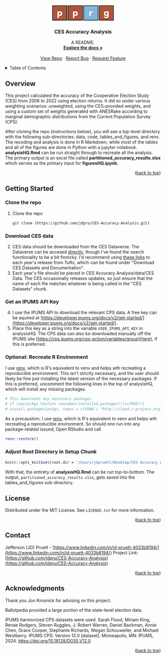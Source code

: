 <!-- Improved compatibility of back to top link: See: https://github.com/othneildrew/Best-README-Template/pull/73 -->
<a id="readme-top"></a>
<!--
-->



<!-- PROJECT SHIELDS -->
<!--
*** I'm using markdown "reference style" links for readability.
*** Reference links are enclosed in brackets [ ] instead of parentheses ( ).
*** See the bottom of this document for the declaration of the reference variables
*** for contributors-url, forks-url, etc. This is an optional, concise syntax you may use.
*** https://www.markdownguide.org/basic-syntax/#reference-style-links
-->

<!-- PROJECT LOGO -->
<br />
<div align="center">
  <a href="https://github.com/jdpru/CES-Accuracy-Analysis">
    <img src="PPRG Logo.png" alt="PPRG Logo">
  </a>

  <h3 align="center">CES Accuracy Analysis</h3>

  <p align="center">
    A README.
    <br />
    <a href="https://github.com/jdpru/CES-Accuracy-Analysis#readme"><strong>Explore the docs »</strong></a>
    <br /><br />
    <a href="https://github.com/jdpru/CES-Accuracy-Analysis">View Repo</a>
    &middot;
    <a href="https://github.com/jdpru/CES-Accuracy-Analysis/issues/new?labels=bug">Report Bug</a>
    &middot;
    <a href="https://github.com/jdpru/CES-Accuracy-Analysis/issues/new?labels=enhancement">Request Feature</a>
  </p>
</div>




<!-- TABLE OF CONTENTS -->
<details>
  <summary>Table of Contents</summary>
  <ol>
    <li><a href="#overview">Overview</a></li>
    <li>
      <a href="#getting-started">Getting Started</a>
      <ul>
        <li><a href="#clone-the-repo">Clone the repo</a></li>
        <li><a href="#download-ces-data">Download CES data</a></li>
        <li><a href="#get-an-ipums-api-key">Get an IPUMS API Key</a></li>
        <li><a href="#optional-recreate-r-environment">Optional: Recreate R Environment</a></li>
        <li><a href="#adjust-root-directory-in-setup-chunk">Adjust Root Directory in Setup Chunk</a></li>
      </ul>
    </li>
    <li><a href="#license">License</a></li>
    <li><a href="#contact">Contact</a></li>
    <li><a href="#acknowledgments">Acknowledgments</a></li>
  </ol>
</details>




<!-- OVERVIEW -->
## Overview

This project calculated the accuracy of the Cooperative Election Study (CES) from 2006 to 2022 using election returns. It did so under various weighting scenarios: unweighted, using the CES-provided weights, and using a custom set of weights generated with ANESRake according to marginal demographic distributions from the Current Population Survey (CPS). 

After cloning the repo (instructions below), you will see a top-level directory with the following sub-directories: data, code, tables_and_figures, and renv. The recoding and analysis is done in R Markdown, while most of the tables and all of the figures are done in Python with a jupyter notebook. **analysisHQ.Rmd** can be run straight through to recreate all the analysis. The primary output is an excel file called **partitioned_accuracy_results.xlsx** which serves as the primary input for **figuresHQ.ipynb**. 

<p align="right">(<a href="#readme-top">back to top</a>)</p>


<!-- GETTING STARTED -->
## Getting Started

### Clone the repo
1. Clone the repo
   ```sh
   git clone (https://github.com/jdpru/CES-Accuracy-Analysis.git)
   ```
### Download CES data
2. CES data should be downloaded from the CES Dataverse. The Dataverse can be accesed [directly](https://dataverse.harvard.edu/dataverse/cces), though I've found the search functionality to be a bit finnicky. I'd recommend using [these links](https://tischcollege.tufts.edu/research-faculty/research-centers/cooperative-election-study/data-downloads-and-tools-scholars) to each year's release from Tufts, which can be found under "Download CES Datasets and Documentation".
3. Each year's file should be placed in CES Accuracy Analysis/data/CES Data. The CES occasionally releases updates, so just ensure that the name of each file matches whatever is being called in the "CES Datasets" chunk.


### Get an IPUMS API Key
4. I use the IPUMS API to download the relevant CPS data. A free key can be aquired at [https://developer.ipums.org/docs/v2/get-started/](https://developer.ipums.org/docs/v2/get-started/).
5. Place this key as a string into the variable `USER_IPUMS_API_KEY` in analysisHQ. The CPS data can also be downloaded manually off the IPUMS site [https://cps.ipums.org/cps-action/variables/group](here), if this is preferred. 

### Optional: Recreate R Environment 
I use [renv](https://rstudio.github.io/renv/), which is R's equivalent to venv and helps wth recreating a reproducible environment. This isn't strictly necessary, and the user should likely be fine just installing the latest version of the necessary packages. If this is preferred, uncomment the following lines in the top of analysisHQ, which will install any missing packages. 
```sh
# This downloads any necessary packages
# if (any(pckgs %notin% rownames(installed.packages())==TRUE)){
# install.packages(pckgs, repos = c(CRAN = "http://cloud.r-project.org"))}
```

As a precaustion, I use [renv](https://rstudio.github.io/renv/), which is R's equivalent to venv and helps wth recreating a reproducible environment. So should one run into any package-related issued, Open RStudio and call
```sh
renv::restore()
```

### Adjust Root Directory in Setup Chunk
```sh
knitr::opts_knit$set(root.dir = '/Users/jdpruett/Desktop/CES Accuracy Analysis')
```

With that, the entirety of **analysisHQ.Rmd** can be run top-to-bottom. The output, `partitioned_accuracy_results.xlsx`, gets saved into the tables_and_figures sub-directory.

<!-- LICENSE -->
## License

Distributed under the MIT License. See `LICENSE.txt` for more information.

<p align="right">(<a href="#readme-top">back to top</a>)</p>


<!-- CONTACT -->
## Contact

Jefferson (JD) Pruett - [https://www.linkedin.com/in/jd-pruett-4033b8194/](https://www.linkedin.com/in/jd-pruett-4033b8194/)
Project Link: [https://github.com/jdpru/CES-Accuracy-Analysis](https://github.com/jdpru/CES-Accuracy-Analysis)

<p align="right">(<a href="#readme-top">back to top</a>)</p>



<!-- ACKNOWLEDGMENTS -->
## Acknowledgments

Thank you Jon Krosnick for advising on this project. 

Ballotpedia provided a large portion of the state-level election data. 

IPUMS harmonized CPS datasets were used. 
Sarah Flood, Miriam King, Renae Rodgers, Steven Ruggles, J. Robert Warren, Daniel Backman, Annie Chen, Grace Cooper, Stephanie Richards, Megan Schouweiler, and Michael Westberry. IPUMS CPS: Version 12.0 [dataset]. Minneapolis, MN: IPUMS, 2024. https://doi.org/10.18128/D030.V12.0


<p align="right">(<a href="#readme-top">back to top</a>)</p>



<!-- MARKDOWN LINKS & IMAGES -->
<!-- https://www.markdownguide.org/basic-syntax/#reference-style-links -->
[contributors-shield]: https://img.shields.io/github/contributors/othneildrew/Best-README-Template.svg?style=for-the-badge
[contributors-url]: https://github.com/othneildrew/Best-README-Template/graphs/contributors


